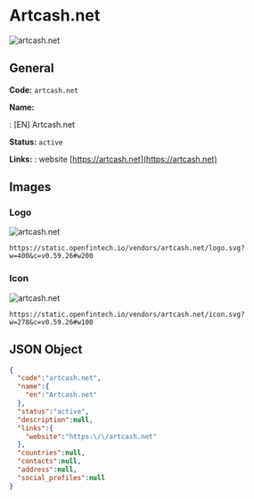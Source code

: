 
# Artcash.net 
![artcash.net](https://static.openfintech.io/vendors/artcash.net/logo.svg?w=400&c=v0.59.26#w200)  

## General 
 
**Code:** `artcash.net` 
 
**Name:** 
 
:	[EN] Artcash.net 
 
**Status:** `active` 
 
**Links:** 
: website [https://artcash.net](https://artcash.net) 
 

## Images 

### Logo 
 
![artcash.net](https://static.openfintech.io/vendors/artcash.net/logo.svg?w=400&c=v0.59.26#w200)  

```
https://static.openfintech.io/vendors/artcash.net/logo.svg?w=400&c=v0.59.26#w200
```  

### Icon 
 
![artcash.net](https://static.openfintech.io/vendors/artcash.net/icon.svg?w=278&c=v0.59.26#w100)  

```
https://static.openfintech.io/vendors/artcash.net/icon.svg?w=278&c=v0.59.26#w100
```  

## JSON Object 

```json
{
  "code":"artcash.net",
  "name":{
    "en":"Artcash.net"
  },
  "status":"active",
  "description":null,
  "links":{
    "website":"https:\/\/artcash.net"
  },
  "countries":null,
  "contacts":null,
  "address":null,
  "social_profiles":null
}
```  
